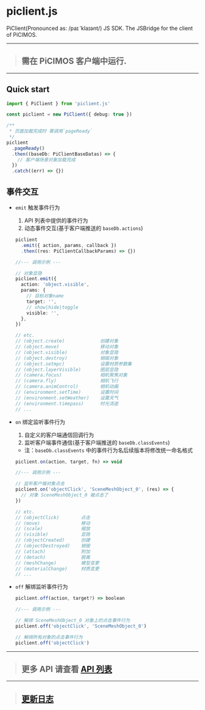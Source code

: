 # piclient.js

PiClient(Pronounced as: /paɪ ˈklaɪənt/) JS SDK.
The JSBridge for the client of PiCIMOS.

---

> ## 需在 PiCIMOS 客户端中运行.

---

## Quick start

```typescript
import { PiClient } from 'piclient.js'

const piclient = new PiClient({ debug: true })

/**
 * 页面加载完成时 需调用`pageReady`
 */
piclient
  .pageReady()
  .then((baseDb: PiClientBaseDatas) => {
    // 客户端场景对象加载完成
  })
  .catch((err) => {})
```

## 事件交互

- `emit` 触发事件行为

  1. API 列表中提供的事件行为
  2. 动态事件交互(基于客户端推送的 `baseDb.actions`)

  ```typescript
  piclient
    .emit({ action, params, callback })
    .then((res: PiClientCallbackParams) => {})

  //--- 调用示例 ---

  // 对象显隐
  piclient.emit({
    action: 'object.visible',
    params: {
      // 目标对象name
      target: '',
      // show|hide|toggle
      visible: '',
    },
  })

  // etc.
  // (object.create)             创建对象
  // (object.move)               移动对象
  // (object.visible)            对象显隐
  // (object.destroy)            销毁对象
  // (object.setmpc)             设置材质参数集
  // (object.layerVisible)       图层显隐
  // (camera.focus)              相机聚焦对象
  // (camera.fly)                相机飞行
  // (camera.animControl)        相机动画
  // (environment.setTime)       设置时间
  // (environment.setWeather)    设置天气
  // (environment.timepass)      时光流逝
  // ...
  ```

- `on` 绑定监听事件行为

  1. 自定义的客户端通信回调行为
  2. 监听客户端事件通信(基于客户端推送的 `baseDb.classEvents`)

  - 注：`baseDb.classEvents` 中的事件行为名后续版本将修改统一命名格式

  ```typescript
  piclient.on(action, target, fn) => void

  //--- 调用示例 ---

  // 监听客户端对象点击
  piclient.on('objectClick', 'SceneMeshObject_0', (res) => {
    // 对象 SceneMeshObject_0 被点击了
  })

  // etc.
  // (objectClick)        点击
  // (move)               移动
  // (scale)              缩放
  // (visible)            显隐
  // (objectCreated)      创建
  // (objectDestroyed)    销毁
  // (attach)             附加
  // (detach)             脱离
  // (meshChange)         模型变更
  // (materialChange)     材质变更
  // ...
  ```

- `off` 解绑监听事件行为

  ```typescript
  piclient.off(action, target?) => boolean

  //--- 调用示例 ---

  // 解绑 SceneMeshObject_0 对象上的点击事件行为
  piclient.off('objectClick', 'SceneMeshObject_0')

  // 解绑所有对象的点击事件行为
  piclient.off('objectClick')
  ```

---

> ## 更多 API 请查看 [API 列表](https://github.com/ioolllzzzz/piclient.js/blob/main/PiAPIs.md)

---

> ## [更新日志](https://github.com/ioolllzzzz/piclient.js/blob/main/CHANGELOG.md)
